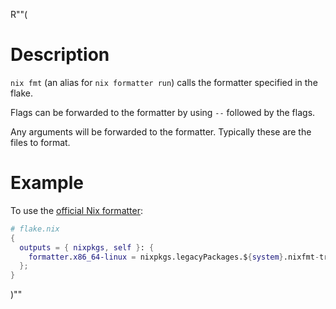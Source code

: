 R""(

# Description

`nix fmt` (an alias for `nix formatter run`) calls the formatter specified in the flake.

Flags can be forwarded to the formatter by using `--` followed by the flags.

Any arguments will be forwarded to the formatter. Typically these are the files to format.


# Example

To use the [official Nix formatter](https://github.com/NixOS/nixfmt):

```nix
# flake.nix
{
  outputs = { nixpkgs, self }: {
    formatter.x86_64-linux = nixpkgs.legacyPackages.${system}.nixfmt-tree;
  };
}
```

)""
